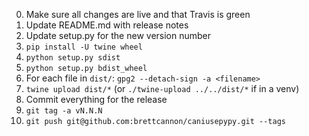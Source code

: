 0. Make sure all changes are live and that Travis is green
0. Update README.md with release notes
0. Update setup.py for the new version number
0. `pip install -U twine wheel`
0. `python setup.py sdist`
0. `python setup.py bdist_wheel`
0. For each file in `dist/`: `gpg2 --detach-sign -a <filename>`
0. `twine upload dist/*` (or `./twine-upload ../../dist/*` if in a venv)
0. Commit everything for the release
0. `git tag -a vN.N.N`
0. `git push git@github.com:brettcannon/caniusepypy.git --tags`
